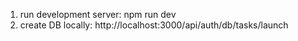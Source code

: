 1. run development server: npm run dev
2. create DB locally: http://localhost:3000/api/auth/db/tasks/launch
